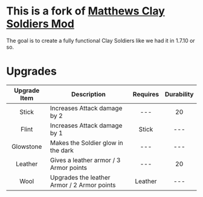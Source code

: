 # This is a fork of [Matthews Clay Soldiers Mod](https://github.com/matthewperiut/Clay-Soldiers)

The goal is to create a fully functional Clay Soldiers like we had it in 1.7.10 or so.

# Upgrades

| Upgrade Item | Description                                 | Requires | Durability |
|:------------:|---------------------------------------------|:--------:|:----------:|
|    Stick     | Increases Attack damage by 2                |   ---    |     20     |
|    Flint     | Increases Attack damage by 1                |  Stick   |    ---     |
|  Glowstone   | Makes the Soldier glow in the dark          |   ---    |    ---     |
|   Leather    | Gives a leather armor / 3 Armor points      |   ---    |     20     |
|     Wool     | Upgrades the leather Armor / 2 Armor points | Leather  |    ---     |